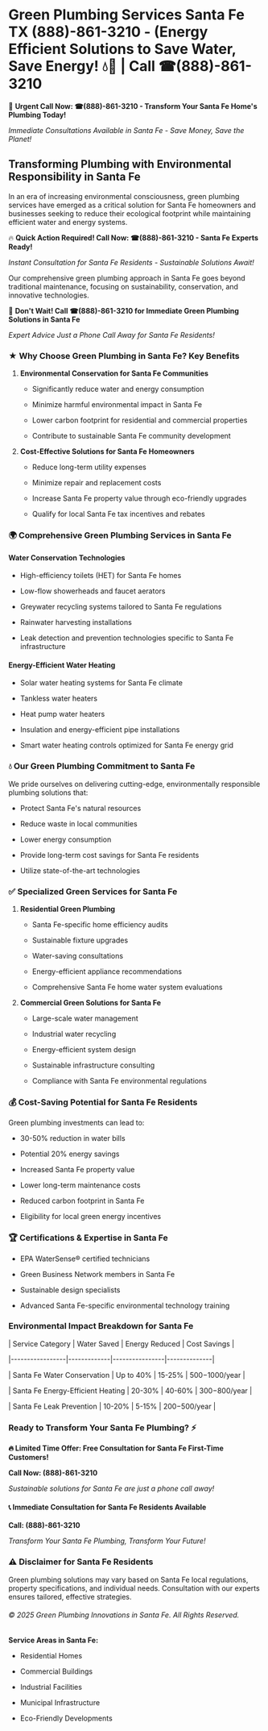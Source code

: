 # Green Plumbing Services Santa Fe TX (888)-861-3210 - (Energy Efficient Solutions to Save Water, Save Energy! 💧🌿 | Call ☎(888)-861-3210

🚨 **Urgent Call Now: ☎(888)-861-3210 - Transform Your Santa Fe Home's Plumbing Today!**
*Immediate Consultations Available in Santa Fe - Save Money, Save the Planet!*

## Transforming Plumbing with Environmental Responsibility in Santa Fe

In an era of increasing environmental consciousness, green plumbing services have emerged as a critical solution for Santa Fe homeowners and businesses seeking to reduce their ecological footprint while maintaining efficient water and energy systems. 

🔥 **Quick Action Required! Call Now: ☎(888)-861-3210 - Santa Fe Experts Ready!**
*Instant Consultation for Santa Fe Residents - Sustainable Solutions Await!*

Our comprehensive green plumbing approach in Santa Fe goes beyond traditional maintenance, focusing on sustainability, conservation, and innovative technologies.

🚨 **Don't Wait! Call ☎(888)-861-3210 for Immediate Green Plumbing Solutions in Santa Fe**
*Expert Advice Just a Phone Call Away for Santa Fe Residents!*

### ★ Why Choose Green Plumbing in Santa Fe? Key Benefits

1. **Environmental Conservation for Santa Fe Communities** 
   - Significantly reduce water and energy consumption
   - Minimize harmful environmental impact in Santa Fe
   - Lower carbon footprint for residential and commercial properties
   - Contribute to sustainable Santa Fe community development

2. **Cost-Effective Solutions for Santa Fe Homeowners** 
   - Reduce long-term utility expenses
   - Minimize repair and replacement costs
   - Increase Santa Fe property value through eco-friendly upgrades
   - Qualify for local Santa Fe tax incentives and rebates

### 🌍 Comprehensive Green Plumbing Services in Santa Fe

#### Water Conservation Technologies
- High-efficiency toilets (HET) for Santa Fe homes
- Low-flow showerheads and faucet aerators
- Greywater recycling systems tailored to Santa Fe regulations
- Rainwater harvesting installations
- Leak detection and prevention technologies specific to Santa Fe infrastructure

#### Energy-Efficient Water Heating
- Solar water heating systems for Santa Fe climate
- Tankless water heaters
- Heat pump water heaters
- Insulation and energy-efficient pipe installations
- Smart water heating controls optimized for Santa Fe energy grid

### 💧 Our Green Plumbing Commitment to Santa Fe

We pride ourselves on delivering cutting-edge, environmentally responsible plumbing solutions that:
- Protect Santa Fe's natural resources
- Reduce waste in local communities
- Lower energy consumption
- Provide long-term cost savings for Santa Fe residents
- Utilize state-of-the-art technologies

### ✅ Specialized Green Services for Santa Fe

1. **Residential Green Plumbing**
   - Santa Fe-specific home efficiency audits
   - Sustainable fixture upgrades
   - Water-saving consultations
   - Energy-efficient appliance recommendations
   - Comprehensive Santa Fe home water system evaluations

2. **Commercial Green Solutions for Santa Fe**
   - Large-scale water management
   - Industrial water recycling
   - Energy-efficient system design
   - Sustainable infrastructure consulting
   - Compliance with Santa Fe environmental regulations

### 💰 Cost-Saving Potential for Santa Fe Residents

Green plumbing investments can lead to:
- 30-50% reduction in water bills
- Potential 20% energy savings
- Increased Santa Fe property value
- Lower long-term maintenance costs
- Reduced carbon footprint in Santa Fe
- Eligibility for local green energy incentives

### 🏆 Certifications & Expertise in Santa Fe

- EPA WaterSense® certified technicians
- Green Business Network members in Santa Fe
- Sustainable design specialists
- Advanced Santa Fe-specific environmental technology training

### Environmental Impact Breakdown for Santa Fe

| Service Category | Water Saved | Energy Reduced | Cost Savings |
|-----------------|-------------|----------------|--------------|
| Santa Fe Water Conservation | Up to 40% | 15-25% | $500-$1000/year |
| Santa Fe Energy-Efficient Heating | 20-30% | 40-60% | $300-$800/year |
| Santa Fe Leak Prevention | 10-20% | 5-15% | $200-$500/year |

### Ready to Transform Your Santa Fe Plumbing? ⚡

**🔥 Limited Time Offer: Free Consultation for Santa Fe First-Time Customers!**

**Call Now: (888)-861-3210**
*Sustainable solutions for Santa Fe are just a phone call away!*

#### 📞 Immediate Consultation for Santa Fe Residents Available

**Call: (888)-861-3210**
*Transform Your Santa Fe Plumbing, Transform Your Future!*

### ⚠️ Disclaimer for Santa Fe Residents

Green plumbing solutions may vary based on Santa Fe local regulations, property specifications, and individual needs. Consultation with our experts ensures tailored, effective strategies.

###### © 2025 Green Plumbing Innovations in Santa Fe. All Rights Reserved.

**Service Areas in Santa Fe:** 
- Residential Homes
- Commercial Buildings
- Industrial Facilities
- Municipal Infrastructure
- Eco-Friendly Developments